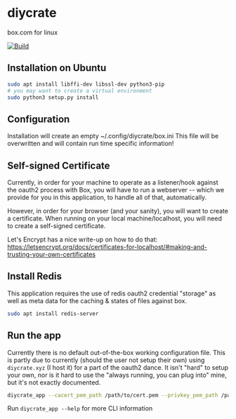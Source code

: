 # diycrate
box.com for linux

[![Build](https://github.com/jheld/diycrate/workflows/Build/badge.svg)](https://github.com/jheld/diycrate/actions?query=workflow%3ABuild+branch%3Amaster) 

## Installation on Ubuntu
```bash
sudo apt install libffi-dev libssl-dev python3-pip
# you may want to create a virtual environment
sudo python3 setup.py install
```
## Configuration

Installation will create an empty ~/.config/diycrate/box.ini
This file will be overwritten and will contain run time specific information!

## Self-signed Certificate

Currently, in order for your machine to operate as a listener/hook against the oauth2 process with Box, you will 
have to run a webserver -- which we provide for you in this application, to handle all of that, automatically.

However, in order for your browser (and your sanity), you will want to create a certificate. When running on your 
local  machine/localhost, you will need to create a self-signed certificate.

Let's Encrypt has a nice write-up on how to do that: https://letsencrypt.org/docs/certificates-for-localhost/#making-and-trusting-your-own-certificates


## Install Redis

This application requires the use of redis oauth2 credential "storage" as well as meta data for the caching & states
of files against box.

```bash
sudo apt install redis-server
```

## Run the app

Currently there is no default out-of-the-box working configuration file. This is partly due to currently (should the user not setup their own) using `diycrate.xyz` (I host it) for a part of the oauth2 dance. It isn't "hard" to setup your own, nor is it hard to use the "always running, you can plug into" mine, but it's not exactly documented.

```bash
diycrate_app --cacert_pem_path /path/to/cert.pem --privkey_pem_path /path/to/privkey.pem 
```

Run `diycrate_app --help` for more CLI information